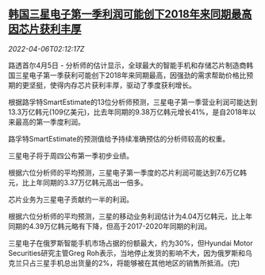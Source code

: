 <!--1649212262000-->
[韩国三星电子第一季利润可能创下2018年来同期最高 因芯片获利丰厚](https://cn.reuters.com/article/samsung-elec-q1-results-0406-wedn-idCNKCS2LY05K)
------

<div><i>2022-04-06T02:12:17Z</i></div><p>路透首尔4月5日 - 分析师的估计显示，全球最大的智能手机和存储芯片制造商韩国三星电子第一季获利可能创下2018年来同期最高，因强劲的需求帮助价格比预期的更坚挺，使得内存芯片获利丰厚，驱动了季度获利增长。</p><p>根据路孚特SmartEstimate的13位分析师预测，三星电子第一季营业利润可能达到13.3万亿韩元(109亿美元)，比去年同期的9.38万亿韩元增长41%，是自2018年以来最高的第一季度利润。</p><p>路孚特SmartEstimate的预测值给予持续准确预估的分析师较高的权重。</p><p>三星电子将于周四公布第一季初步业绩。</p><p>根据六位分析师的平均预测，三星电子第一季度的芯片利润可能达到7.6万亿韩元，比上年同期的3.37万亿韩元高出一倍多。</p><p>芯片业务为三星电子贡献约一半的利润。</p><p>根据六位分析师的平均预测，三星的移动业务利润估计为4.04万亿韩元，比上年同期的4.39万亿韩元略有下降，但高于2017-2020年同期的利润。</p><p>三星电子在俄罗斯智能手机市场占据的份额最大，约为30%，但Hyundai Motor Securities研究主管Greg Roh表示，当地停止发货的影响不大，因为俄罗斯和乌克兰只占三星手机总出货量的2%，将能够被在其他地区的销售所抵消。(完)</p>
